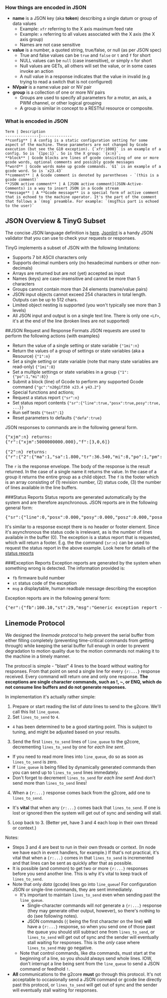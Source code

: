 ### How things are encoded in JSON

- **name** is a JSON key (aka **token**) describing a single datum or group of data values 
  - Example: `xfr` referring to the X axis maximum feed rate
  - Example: `x` referring to all values associated with the X axis (the X axis group)
  - Names are not case sensitive
- **value** is a number, a quoted string, true/false, or null (as per JSON spec)
  - True and false values can be `true` and `false` or `t` and `f` for short
  - NULL values can be `null` (case insensitive), or simply `n` for short
  - Null values are GETs, all others will set the value, or in some cases invoke an action
  - A null value in a response indicates that the value in invalid (e.g trying to read a switch that is not configured)
- **NVpair** is a name:value pair or NV pair
- **group** is a collection of one or more NV pairs
  - Groups are used to specify all parameters for a motor, an axis, a PWM channel, or other logical grouping
  - A group is similar in concept to a RESTful resource or composite.

### What is encoded in JSON

    Term | Description
    ---------------|--------------
    **config** | A config is a static configuration setting for some aspect of the machine. These parameters are not changed by Gcode execution (but see the G10 exception). {`xfr:1000}` is an example of a config. So is `{1po:1}`. So is the X group: `{x:n}`.
    **block** | Gcode blocks are lines of gcode consisting of one or more gcode words, optional comments and possibly gcode messages
    **word** | Gcode words make up gcode commands. `G1` is an example of a gcode word. So is `x23.43`
    **comment** | A Gcode comment is denoted by parentheses - `(this is a gcode comment)`
    **JSON active comment** | A [JSON active comment](JSON-Active-Comments) is a way to insert JSON in a Gcode stream
    **message** | A **Gcode message** is a special form of active comment that is echoed to the machine operator. It's the part of the comment that follows a `(msg` preamble. For example: `(msgThis part is echoed to the user)`

## JSON Overview & TinyG Subset

The concise JSON language definition is [here](http://json.org). [Jsonlint](http://jsonlint.com) is a handy JSON validator that you can use to check your requests or responses.

TinyG implements a subset of JSON with the following limitations: 

* Supports 7 bit ASCII characters only 
* Supports decimal numbers only (no hexadecimal numbers or other non-decimals)
* Arrays are returned but are not (yet) accepted as input
* Names (keys) are case-insensitive and cannot be more than 5 characters
* Groups cannot contain more than 24 elements (name/value pairs)
* JSON input objects cannot exceed 254 characters in total length. Outputs can be up to 512 chars.
* Limited object nesting is supported (you won't typically see more than 3 levels)
* All JSON input and output is on a single text line. There is only one `<LF>`, it's at the end of the line (broken lines are not supported)

##JSON Request and Response Formats
JSON requests are used to perform the following actions {with examples}

* Return the value of a single setting or state variable `{"1mi":n}`
* Return the values of a group of settings or state variables (aka a Resource) `{"1":n}`
* Set a single setting or state variable (note that many state variables are read-only) `{"1mi":8}`
* Set a multiple settings or state variables in a group `{"1":{"po":1,"mi":8}}`
* Submit a block (line) of Gcode to perform any supported Gcode command `{"gc":"n20g1f350 x23.4 y43.2"}`
* Special functions and actions;
 * Request a status report `{"sr":n}`
 * Set status report contents `{"sr":{"line":true,"posx":true,posy":true,   ...}}`
 * Run self tests `{"test":1}`
 * Reset parameters to defaults `{"defa":true}`

JSON responses to commands are in the following general form.
<pre>
{"xjm":n} returns:
{"r":{"xjm":5000000000.000},"f":[3,0,6]}

{"2":n} returns:
{"r":{"2":{"ma":1,"sa":1.800,"tr":36.540,"mi":8,"po":1,"pm":1}},"f":[3,0,6]}
</pre>

The `r` is the response envelope. The body of the response is the result returned. In the case of a single name it returns the value. In the case of a group it returns the entire group as a child object. The `f` is the footer which is an array consisting of (1) revision number, (2) status code, (3) the number of lines available in the line buffers.

###Status Reports
Status reports are generated automatically by the system and are therefore asynchronous. JSON reports are in the following general form:
<pre>
{"sr":{"line":0,"posx":0.000,"posy":0.000,"posz":0.000,"posa":0.000,"vel":0.000,"momo":1,"stat":3}}
</pre>

It's similar to a response except there is no header or footer element. Since it's asynchronous the status code is irrelevant, as is the number of lines available in the buffer (0). The exception is a status report that is requested, which will return a footer. E.g. the the command `{sr:n}` can be used to request the status report in the above example. Look here for details of the [status reports](Status-Reports)

###Exception Reports
Exception reports are generated by the system when something wrong is detected. 
The information provided is:
- `fb` firmware build number
- `st` status code of the exception
- `msg` a displaytable, human readbale message describing the exception

Exception reports are in the following general form:
<pre>
{"er":{"fb":100.10,"st":29,"msg":"Generic exception report - bogus exception report"}}
</pre>

## Linemode Protocol

We designed the _linemode protocol_ to help prevent the serial buffer from either filling completely (preventing time-critical commands from getting through) while keeping the serial buffer full enough in order to prevent degradation to motion quality due to the motion commands not making it to the machine in a timely manner.

The protocol is simple - "blast" 4 lines to the board without waiting for responses. From that point on send a single line for every `{r:...}` response received. Every command will return one and only one response. **The exceptions are single character commands, such as !, ~, or ENQ, which do not consume line buffers and do not generate responses.**

In implementation it's actually rather simple:

1. Prepare or start reading the list of _data_ lines to send to the g2core. We'll call this list `line_queue`.
2. Set `lines_to_send` to `4`.
  * `4` has been determined to be a good starting point. This is subject to tuning, and might be adjusted based on your results.
3. Send the first `lines_to_send` lines of `line_queue` to the g2core, decrementing `lines_to_send` by one for _each line sent_.
  * If you need to read more lines into `line_queue`, do so as soon as `lines_to_send` is zero.
  * If `line_queue` is being filled by dynamically generated commands then you can send up to `lines_to_send` lines immedately.
  * Don't forget to decrement `lines_to_send` for _each line sent_! And don't send more than `lines_to_send` lines!
4. When a `{r:...}` response comes back from the g2core, add one to `lines_to_send`.
  * It's **vital** that when any `{r:...}` comes back that `lines_to_send`. If one is lost or ignored then the system will get out of sync and sending will stall.
5. Loop back to 3. (Better yet, have 3 and 4 each loop in their own thread or context.)

Notes:
* Steps 3 and 4 are best to run in their own threads or context. (In node we have each in event handlers, for example.) If that's not practical, it's vital that when a `{r:...}` comes in that `lines_to_send` is incremented and that lines can be sent as quickly after that as possible.
* It is possible (and common) to get two or more `{r:...}` responses before you send another line. This is why it's vital to keep track of `lines_to_send`.
* Note that only _data_ (gcode) lines go into `line_queue`! For configuration JSON or single-line commands, they are sent immediately.
  * It's important to maintain `lines_to_send` even when sending past the `line_queue`.
    * Single-character commands will *not* generate a `{r:...}` response (they may generate other output, however), so there's nothing to do (see following notes). 
    * JSON commands (`{` being the first character on the line) **will** have a `{r:...}` response, so when you send one of those past the queue you should still subtract one from `lines_to_send`, or `lines_to_send` will get out of sync and the sender will eventually stall waiting for responses. This is the *only* case where `lines_to_send` may go negative.
  * Note that control commands, like dta commands, must start at the beginning of a line, so you should always send whole lines. IOW, don't interrupt a line being sent from the `line_queue` to send a JSON command or feedhold `!`.
* **All** communications to the g2core **must** go through this protocol. It's not acceptable to occasionally send a JSON command or gcode line directly past this protocol, or `lines_to_send` will get out of sync and the sender will eventually stall waiting for responses.

